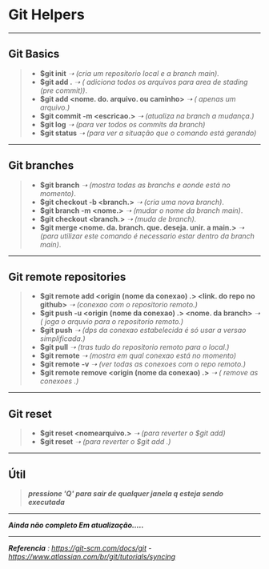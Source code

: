 # Git Helpers

----

## Git Basics

> - **$git init**    *➝ (cria um repositorio local e a branch main).*
> - **$git add  .** *➝ ( adiciona todos os arquivos para area de stading (pre commit))*.
> - **$git add <nome. do. arquivo. ou caminho>**  *➝ ( apenas um arquivo.)*
> - **$git commit -m <escricao.>**  *➝ (atualiza na branch a mudança.)*
> - **$git log**  *➝ (para ver todos os commits da branch)*
> - **$git status**  *➝ (para ver a situação que o comando está gerando)*

----

## Git branches

> - **$git branch**  *➝ (mostra todas as branchs e aonde está no momento)*.
> - **$git checkout -b  <branch.>** *➝ (cria uma nova branch)*.
> - **$git branch -m <nome.>**       *➝ (mudar o nome da branch main)*.
> - **$git checkout <branch.>**     *➝  (muda de branch).*
> - **$git merge <nome. da. branch. que. deseja. unir. a main.>**  *➝ (para utilizar este comando é necessario estar dentro da branch main)*.

----

## Git remote repositories

> - **$git remote add <origin (nome da conexao) .>  <link. do repo no github>**  *➝ (conexao com o repositorio remoto.)*
> - **$git push -u  <origin (nome da conexao) .>    <nome. da branch>**  *➝ ( joga o arquvio para o repositorio remoto.)*
> - **$git push**  *➝ (dps da conexao estabelecida é só usar a versao simplificada.)*
> - **$git pull**    *➝ (tras tudo do repositorio remoto para o local.)*
> - **$git remote**  *➝ (mostra em qual conexao está no momento)*
> - **$git remote** **-v**  *➝ (ver todas as conexoes com o repo remoto.)*
> - **$git remote remove <origin (nome da conexao) .>**  *➝ ( remove as conexoes .)*

----

## Git reset

> - **$git reset <nomearquivo.>**  *➝ (para reverter o $git add)*
> -  **$git reset**  *➝ (para reverter o $git add  .)*  

----

## Útil

> ***pressione 'Q' para sair de qualquer janela q esteja sendo executada***

---

***Ainda não completo Em atualização.....***

----

***Referencia** : https://git-scm.com/docs/git - https://www.atlassian.com/br/git/tutorials/syncing*
